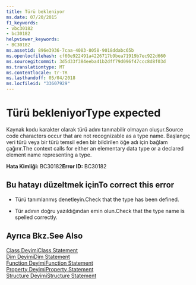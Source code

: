 ```yaml
---
title: Türü bekleniyor
ms.date: 07/20/2015
f1_keywords:
- vbc30182
- bc30182
helpviewer_keywords:
- BC30182
ms.assetid: 896e3936-7caa-4083-8058-9018ddabc65b
ms.openlocfilehash: cf60e922491a4226717b9bea71919b7ec922d660
ms.sourcegitcommit: 3d5d33f384eeba41b2dff79d096f47ccc8d8f03d
ms.translationtype: MT
ms.contentlocale: tr-TR
ms.lasthandoff: 05/04/2018
ms.locfileid: "33607929"
---
```

# <a name="type-expected"></a><span data-ttu-id="2d003-102">Türü bekleniyor</span><span class="sxs-lookup"><span data-stu-id="2d003-102">Type expected</span></span>
<span data-ttu-id="2d003-103">Kaynak kodu karakter olarak türü adını tanınabilir olmayan oluşur.</span><span class="sxs-lookup"><span data-stu-id="2d003-103">Source code characters occur that are not recognizable as a type name.</span></span> <span data-ttu-id="2d003-104">Başlangıç veri türü veya bir türü temsil eden bir bildirilen öğe adı için bağlam çağırır.</span><span class="sxs-lookup"><span data-stu-id="2d003-104">The context calls for either an elementary data type or a declared element name representing a type.</span></span>  
  
 <span data-ttu-id="2d003-105">**Hata Kimliği:** BC30182</span><span class="sxs-lookup"><span data-stu-id="2d003-105">**Error ID:** BC30182</span></span>  
  
## <a name="to-correct-this-error"></a><span data-ttu-id="2d003-106">Bu hatayı düzeltmek için</span><span class="sxs-lookup"><span data-stu-id="2d003-106">To correct this error</span></span>  
  
-   <span data-ttu-id="2d003-107">Türü tanımlanmış denetleyin.</span><span class="sxs-lookup"><span data-stu-id="2d003-107">Check that the type has been defined.</span></span>  
  
-   <span data-ttu-id="2d003-108">Tür adının doğru yazıldığından emin olun.</span><span class="sxs-lookup"><span data-stu-id="2d003-108">Check that the type name is spelled correctly.</span></span>  
  
## <a name="see-also"></a><span data-ttu-id="2d003-109">Ayrıca Bkz.</span><span class="sxs-lookup"><span data-stu-id="2d003-109">See Also</span></span>  
 [<span data-ttu-id="2d003-110">Class Deyimi</span><span class="sxs-lookup"><span data-stu-id="2d003-110">Class Statement</span></span>](../../visual-basic/language-reference/statements/class-statement.md)  
 [<span data-ttu-id="2d003-111">Dim Deyimi</span><span class="sxs-lookup"><span data-stu-id="2d003-111">Dim Statement</span></span>](../../visual-basic/language-reference/statements/dim-statement.md)  
 [<span data-ttu-id="2d003-112">Function Deyimi</span><span class="sxs-lookup"><span data-stu-id="2d003-112">Function Statement</span></span>](../../visual-basic/language-reference/statements/function-statement.md)  
 [<span data-ttu-id="2d003-113">Property Deyimi</span><span class="sxs-lookup"><span data-stu-id="2d003-113">Property Statement</span></span>](../../visual-basic/language-reference/statements/property-statement.md)  
 [<span data-ttu-id="2d003-114">Structure Deyimi</span><span class="sxs-lookup"><span data-stu-id="2d003-114">Structure Statement</span></span>](../../visual-basic/language-reference/statements/structure-statement.md)
